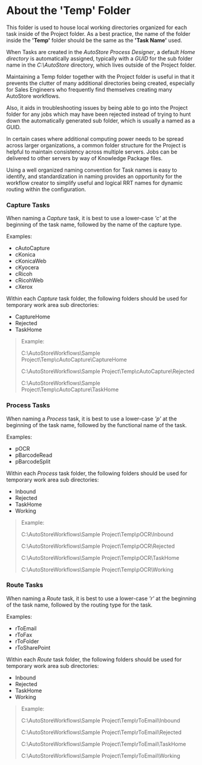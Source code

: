 # About the 'Temp' Folder

This folder is used to house local working directories organized for each task inside of the Project folder. As a best practice, the name of the folder inside the **'Temp'** folder should be the same as the **'Task Name'** used.

When Tasks are created in the *AutoStore Process Designer*, a default *Home directory* is automatically assigned, typically with a *GUID* for the sub folder name in the *C:\AutoStore* directory, which lives outside of the Project folder.

Maintaining a Temp folder together with the Project folder is useful in that it prevents the clutter of many additional directories being created, especially for Sales Engineers who frequently find themselves creating many AutoStore workflows.

Also, it aids in troubleshooting issues by being able to go into the Project folder for any jobs which may have been rejected instead of trying to hunt down the automatically generated sub folder, which is usually a named as a GUID.

In certain cases where additional computing power needs to be spread across larger organizations, a common folder structure for the Project is helpful to maintain consistency across multiple servers. Jobs can be delivered to other servers by way of Knowledge Package files.

Using a well organized naming convention for Task names is easy to identify, and standardization in naming provides an opportunity for the workflow creator to simplify useful and logical RRT names for dynamic routing within the configuration.


### Capture Tasks
When naming a *Capture* task, it is best to use a lower-case *'c'* at the beginning of the task name, followed by the name of the capture type.

Examples:
  - cAutoCapture
  - cKonica
  - cKonicaWeb
  - cKyocera
  - cRicoh
  - cRicohWeb
  - cXerox

Within each *Capture* task folder, the following folders should be used for temporary work area sub directories:
  - CaptureHome
  - Rejected
  - TaskHome

> Example:
>
> C:\AutoStoreWorkflows\Sample Project\Temp\cAutoCapture\CaptureHome
>
> C:\AutoStoreWorkflows\Sample Project\Temp\cAutoCapture\Rejected
>
> C:\AutoStoreWorkflows\Sample Project\Temp\cAutoCapture\TaskHome


### Process Tasks
When naming a *Process* task, it is best to use a lower-case *'p'* at the beginning of the task name, followed by the functional name of the task.

Examples:
  - pOCR
  - pBarcodeRead
  - pBarcodeSplit

Within each *Process* task folder, the following folders should be used for temporary work area sub directories:
  - Inbound
  - Rejected
  - TaskHome
  - Working

> Example:
>
> C:\AutoStoreWorkflows\Sample Project\Temp\pOCR\Inbound
>
> C:\AutoStoreWorkflows\Sample Project\Temp\pOCR\Rejected
>
> C:\AutoStoreWorkflows\Sample Project\Temp\pOCR\TaskHome
>
> C:\AutoStoreWorkflows\Sample Project\Temp\pOCR\Working


### Route Tasks
When naming a *Route* task, it is best to use a lower-case *'r'* at the beginning of the task name, followed by the routing type for the task.

Examples:
  - rToEmail
  - rToFax
  - rToFolder
  - rToSharePoint

Within each *Route* task folder, the following folders should be used for temporary work area sub directories:
  - Inbound
  - Rejected
  - TaskHome
  - Working

> Example:
>
> C:\AutoStoreWorkflows\Sample Project\Temp\rToEmail\Inbound
>
> C:\AutoStoreWorkflows\Sample Project\Temp\rToEmail\Rejected
>
> C:\AutoStoreWorkflows\Sample Project\Temp\rToEmail\TaskHome
>
> C:\AutoStoreWorkflows\Sample Project\Temp\rToEmail\Working
